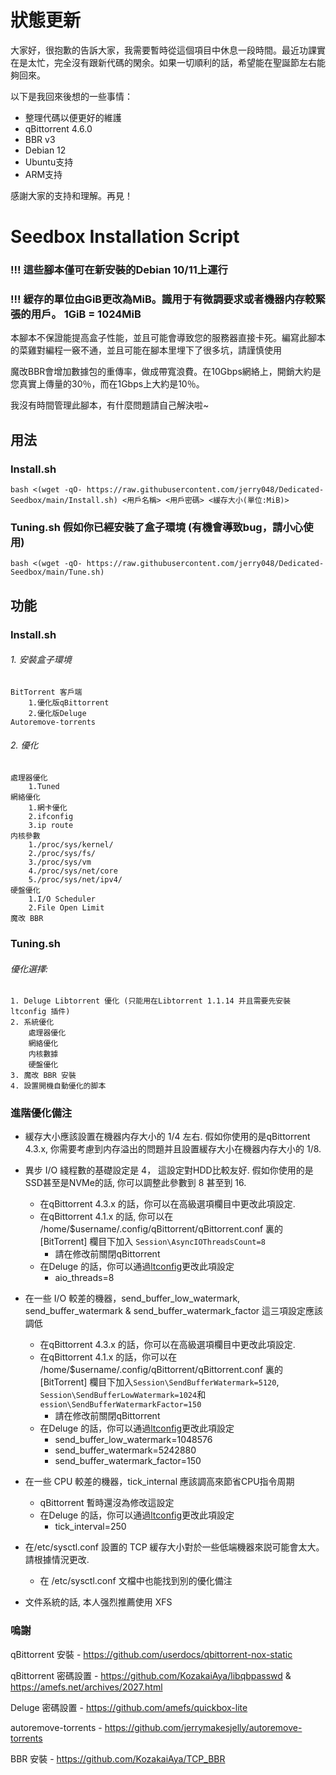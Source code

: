 # 狀態更新
大家好，很抱歉的告訴大家，我需要暫時從這個項目中休息一段時間。最近功課實在是太忙，完全沒有跟新代碼的閑余。如果一切順利的話，希望能在聖誕節左右能夠回來。

以下是我回來後想的一些事情：
- 整理代碼以便更好的維護
- qBittorrent 4.6.0
- BBR v3
- Debian 12
- Ubuntu支持
- ARM支持
  
感謝大家的支持和理解。再見！

# Seedbox Installation Script
### !!! 這些腳本僅可在新安裝的Debian 10/11上運行 
### !!! 緩存的單位由GiB更改為MiB。識用于有微調要求或者機器内存較緊張的用戶。 1GiB = 1024MiB
本腳本不保證能提高盒子性能，並且可能會導致您的服務器直接卡死。編寫此腳本的菜雞對編程一竅不通，並且可能在腳本里埋下了很多坑，請謹慎使用

魔改BBR會增加數據包的重傳率，做成帶寬浪費。在10Gbps網絡上，開銷大約是您真實上傳量的30％，而在1Gbps上大約是10％。

我沒有時間管理此腳本，有什麼問題請自己解決啦~
## 用法
### Install.sh
`bash <(wget -qO- https://raw.githubusercontent.com/jerry048/Dedicated-Seedbox/main/Install.sh) <用戶名稱> <用戶密碼> <緩存大小(單位:MiB)>`

### Tuning.sh 假如你已經安裝了盒子環境 (有機會導致bug，請小心使用)

`bash <(wget -qO- https://raw.githubusercontent.com/jerry048/Dedicated-Seedbox/main/Tune.sh)`
## 功能
### Install.sh
###### 1. 安裝盒子環境
	BitTorrent 客戶端
		1.優化版qBittorrent
		2.優化版Deluge
	Autoremove-torrents
###### 2. 優化
	處理器優化
		1.Tuned
	網絡優化
		1.網卡優化
		2.ifconfig
		3.ip route
	内核參數
		1./proc/sys/kernel/
		2./proc/sys/fs/
		3./proc/sys/vm
		4./proc/sys/net/core
		5./proc/sys/net/ipv4/
	硬盤優化
		1.I/O Scheduler
		2.File Open Limit
	魔改 BBR
### Tuning.sh
###### 優化選擇:
	1. Deluge Libtorrent 優化 (只能用在Libtorrent 1.1.14 并且需要先安裝 ltconfig 插件)
	2. 系統優化
		處理器優化
		網絡優化
		内核數據
		硬盤優化
	3. 魔改 BBR 安裝
	4. 設置開機自動優化的脚本
### 進階優化備注
- 緩存大小應該設置在機器内存大小的 1/4 左右. 假如你使用的是qBittorrent 4.3.x, 你需要考慮到内存溢出的問題并且設置緩存大小在機器内存大小的 1/8. 

- 異步 I/O 綫程數的基礎設定是 4， 這設定對HDD比較友好. 假如你使用的是SSD甚至是NVMe的話, 你可以調整此參數到 8 甚至到 16. 
	- 在qBittorrent 4.3.x 的話，你可以在高級選項欄目中更改此項設定. 
	- 在qBittorrent 4.1.x 的話, 你可以在 /home/$username/.config/qBittorrent/qBittorrent.conf 裏的 [BitTorrent] 欄目下加入 `Session\AsyncIOThreadsCount=8`
		- 請在修改前關閉qBittorrent
	- 在Deluge 的話，你可以通過[ltconfig](https://github.com/ratanakvlun/deluge-ltconfig/releases/tag/v0.3.1)更改此項設定
		- aio_threads=8

- 在一些 I/O 較差的機器，send_buffer_low_watermark, send_buffer_watermark & send_buffer_watermark_factor 這三項設定應該調低
	- 在qBittorrent 4.3.x 的話，你可以在高級選項欄目中更改此項設定. 
	- 在qBittorrent 4.1.x 的話，你可以在 /home/$username/.config/qBittorrent/qBittorrent.conf 裏的 [BitTorrent] 欄目下加入`Session\SendBufferWatermark=5120`, `Session\SendBufferLowWatermark=1024`和 `ession\SendBufferWatermarkFactor=150`
		- 請在修改前關閉qBittorrent
	- 在Deluge 的話，你可以通過[ltconfig](https://github.com/ratanakvlun/deluge-ltconfig/releases/tag/v0.3.1)更改此項設定
		- send_buffer_low_watermark=1048576
		- send_buffer_watermark=5242880
		- send_buffer_watermark_factor=150

- 在一些 CPU 較差的機器，tick_internal 應該調高來節省CPU指令周期
	- qBittorrent 暫時還沒為修改這設定
	- 在Deluge 的話，你可以通過[ltconfig](https://github.com/ratanakvlun/deluge-ltconfig/releases/tag/v0.3.1)更改此項設定
		- tick_interval=250

- 在/etc/sysctl.conf 設置的 TCP 緩存大小對於一些低端機器來説可能會太大。 請根據情況更改.
	- 在 /etc/sysctl.conf 文檔中也能找到別的優化備注

- 文件系統的話, 本人强烈推薦使用 XFS 
### 嗚謝
qBittorrent 安裝 - https://github.com/userdocs/qbittorrent-nox-static

qBittorrent 密碼設置 - https://github.com/KozakaiAya/libqbpasswd & https://amefs.net/archives/2027.html

Deluge 密碼設置 - https://github.com/amefs/quickbox-lite

autoremove-torrents - https://github.com/jerrymakesjelly/autoremove-torrents

BBR 安裝 - https://github.com/KozakaiAya/TCP_BBR
